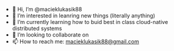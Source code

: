 - 👋 Hi, I’m @macieklukasik88
- 👀 I’m interested in leanring new things (literally anything)
- 🌱 I’m currently learning how to buid best in class cloud-native distributed systems
- 💞️ I’m looking to collaborate on 
- 📫 How to reach me: macieklukasik88@gmail.com

<!---
macieklukasik88/macieklukasik88 is a ✨ special ✨ repository because its `README.md` (this file) appears on your GitHub profile.
You can click the Preview link to take a look at your changes.
--->
